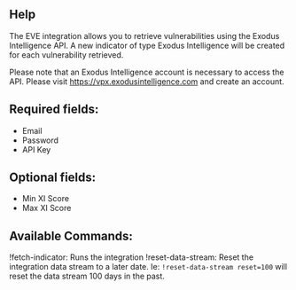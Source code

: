 ## Help

The EVE integration allows you to retrieve vulnerabilities using the Exodus Intelligence API. A new indicator of type Exodus Intelligence will be created for each vulnerability retrieved.

Please note that an Exodus Intelligence account is necessary to access the API. Please visit https://vpx.exodusintelligence.com and create an account.

## Required fields:
- Email
- Password
- API Key 

## Optional fields:
- Min XI Score
- Max XI Score

## Available Commands:
!fetch-indicator: Runs the integration
!reset-data-stream: Reset the integration data stream to a later date. Ie: `!reset-data-stream reset=100` will reset the data stream 100 days in the past.